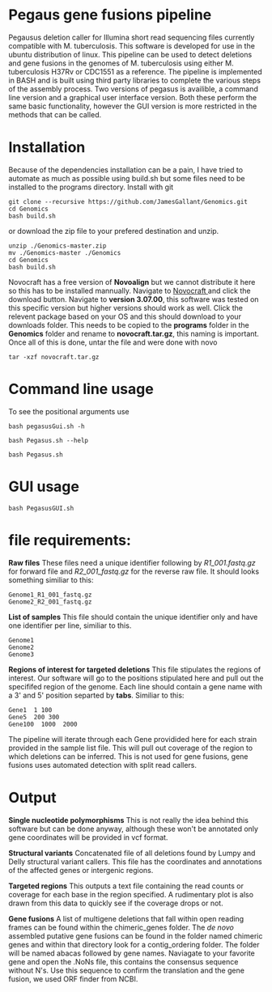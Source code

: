 # Pegaus gene fusions pipeline
Pegausus deletion caller for Illumina short read sequencing files currently compatible with M. tuberculosis. This software is developed for use in the ubuntu distribution of linux. This pipeline can be used to detect deletions and gene fusions in the genomes of M. tuberculosis using either M. tuberculosis H37Rv or CDC1551 as a reference. The pipeline is implemented in BASH and is built using third party libraries to complete the various steps of the assembly process. Two versions of pegasus is availible, a command line version and a graphical user interface version. Both these perform the same basic functionality, however the GUI version is more restricted in the methods that can be called.

# Installation
Because of the dependencies installation can be a pain, I have tried to automate as much as possible using build.sh but some files need to be installed to the programs directory.
Install with git 
```
git clone --recursive https://github.com/JamesGallant/Genomics.git
cd Genomics
bash build.sh
```
or download the zip file to your prefered destination and unzip.
```
unzip ./Genomics-master.zip
mv ./Genomics-master ./Genomics
cd Genomics
bash build.sh
```
Novocraft has a free version of **Novoalign** but we cannot distribute it here so this has to be installed mannually. Navigate to <a href="http://www.novocraft.com/support/download/" target="_blank"> Novocraft </a> and click the download button. Navigate to **version 3.07.00**, this software was tested on this specific version but higher versions should work as well. Click the relevent package based on your OS and this should download to your downloads folder. This needs to be copied to the **programs** folder in the **Genomics** folder and rename to **novocraft.tar.gz**, this naming is important. Once all of this is done, untar the file and were done with novo

```
tar -xzf novocraft.tar.gz

```
# Command line usage

To see the positional arguments use
 ```
 bash pegasusGui.sh -h
 ```
 ```
 bash Pegasus.sh --help
 ```
 ```
 bash Pegasus.sh
 ```
 
 # GUI usage
 ```
 bash PegasusGUI.sh
 
 ```
 
 # file requirements:
 **Raw files**
 These files need a unique identifier following by *R1_001.fastq.gz* for forward file and *R2_001_fastq.gz* for the reverse raw file. It should looks something similiar to this:
 ```
 Genome1_R1_001_fastq.gz
 Genome2_R2_001_fastq.gz
 ```
 **List of samples**
 This file should contain the unique identifier only and have one identifier per line, similiar to this.
 ```
 Genome1
 Genome2
 Genome3
 ```
 **Regions of interest for targeted deletions**
 This file stipulates the regions of interest. Our software will go to the positions stipulated here and pull out the specififed region of the genome. Each line should contain a gene name with a 3' and 5' position separted by **tabs**.
 Similiar to this:
 ```
 Gene1  1 100
 Gene5  200 300
 Gene100  1000  2000
 ```
 The pipeline will iterate through each Gene providided here for each strain provided in the sample list file. This will pull out coverage of the region to which deletions can be inferred. This is not used for gene fusions, gene fusions uses automated detection with split read callers. 
 
 # Output
 **Single nucleotide polymorphisms**
 This is not really the idea behind this software but can be done anyway, although these won't be annotated only gene coordinates will be provided in vcf format.
 
 **Structural variants**
 Concatenated file of all deletions found by Lumpy and Delly structural variant callers. This file has the coordinates and annotations of the affected genes or intergenic regions. 
 
 **Targeted regions**
 This outputs a text file containing the read counts or coverage for each base in the region specified. A rudimentary plot is also drawn from this data to quickly see if the coverage drops or not.
 
 **Gene fusions**
 A list of multigene deletions that fall within open reading frames can be found within the chimeric_genes folder. 
 The *de novo* assembled putative gene fusions can be found in the folder named chimeric genes and within that directory look for a contig_ordering folder. The folder will be named abacas followed by gene names. Naviagate to your favorite gene and open the .NoNs file, this contains the consensus sequence without N's. Use this sequence to confirm the translation and the gene fusion, we used ORF finder from NCBI.
 
